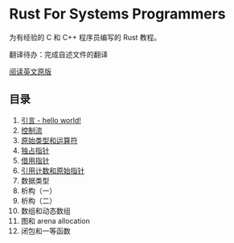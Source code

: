 # Rust For Systems Programmers

为有经验的 C 和 C++ 程序员编写的 Rust 教程。

翻译待办：完成自述文件的翻译

[阅读英文原版](https://github.com/nrc/r4cppp)

## 目录

1. [引言 - hello world!](hello-world.md)
1. [控制流](control-flow.md)
1. [原始类型和运算符](primitives.md)
1. [独占指针](unique.md)
1. [借用指针](borrowed.md)
1. [引用计数和原始指针](rc-raw.md)
1. 数据类型
1. 析构（一）
1. 析构（二）
1. 数组和动态数组
1. 图和 arena allocation
1. 闭包和一等函数